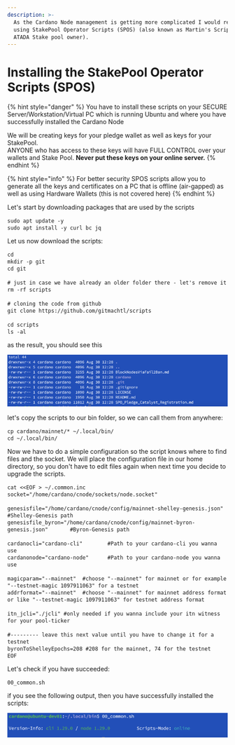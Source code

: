 ```yaml
---
description: >-
  As the Cardano Node management is getting more complicated I would recommend
  using StakePool Operator Scripts (SPOS) (also known as Martin's Scripts -
  ATADA Stake pool owner).
---
```


# Installing the StakePool Operator Scripts (SPOS)

{% hint style="danger" %}
You have to install these scripts  on your SECURE Server/Workstation/Virtual PC which is running Ubuntu and where you have successfully installed the Cardano Node

We will be creating keys for your pledge wallet as well as keys for your StakePool. \
ANYONE who has access to these keys will have FULL CONTROL over your wallets and Stake Pool. **Never put these keys on your online server.**
{% endhint %}

{% hint style="info" %}
For better security SPOS scripts allow you to generate all the keys and certificates on a PC that is offline (air-gapped) as well as using Hardware Wallets (this is not covered here)
{% endhint %}

Let's start by downloading packages that are used by the scripts

```
sudo apt update -y 
sudo apt install -y curl bc jq 
```

Let us now download the scripts:

```
cd 
mkdir -p git
cd git

# just in case we have already an older folder there - let's remove it
rm -rf scripts

# cloning the code from github
git clone https://github.com/gitmachtl/scripts

cd scripts
ls -al

```

as the result, you should see this

![](<../.gitbook/assets/CleanShot 2021-08-30 at 15.29.18.png>)

let's copy the scripts to our bin folder, so we can call them from anywhere:

```
cp cardano/mainnet/* ~/.local/bin/
cd ~/.local/bin/
```

Now we have to do a simple configuration so the script knows where to find files and the socket. We will place the configuration file in our home directory, so you don't have to edit files again when next time you decide to upgrade the scripts.

```
cat <<EOF > ~/.common.inc
socket="/home/cardano/cnode/sockets/node.socket"

genesisfile="/home/cardano/cnode/config/mainnet-shelley-genesis.json"           #Shelley-Genesis path
genesisfile_byron="/home/cardano/cnode/config/mainnet-byron-genesis.json"       #Byron-Genesis path

cardanocli="cardano-cli"        #Path to your cardano-cli you wanna use
cardanonode="cardano-node"      #Path to your cardano-node you wanna use

magicparam="--mainnet"  #choose "--mainnet" for mainnet or for example "--testnet-magic 1097911063" for a testnet
addrformat="--mainnet"  #choose "--mainnet" for mainnet address format or like "--testnet-magic 1097911063" for testnet address format

itn_jcli="./jcli" #only needed if you wanna include your itn witness for your pool-ticker

#--------- leave this next value until you have to change it for a testnet
byronToShelleyEpochs=208 #208 for the mainnet, 74 for the testnet
EOF
```

Let's check if you have succeeded:

```
00_common.sh 
```

if you see the following output, then you have successfully installed the scripts:

![](<../.gitbook/assets/CleanShot 2021-08-30 at 15.30.06.png>)
